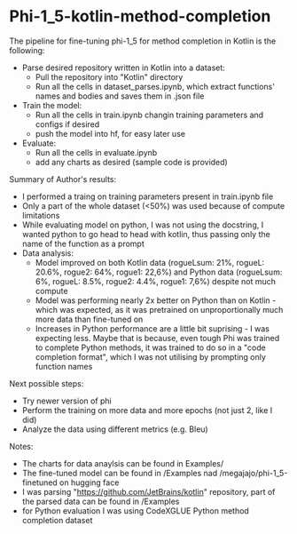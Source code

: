 # Phi-1_5-kotlin-method-completion
The pipeline for fine-tuning phi-1_5 for method completion in Kotlin is the following:
- Parse desired repository written in Kotlin into a dataset:
     -  Pull the repository into "Kotlin" directory
     -  Run all the cells in dataset_parses.ipynb, which extract functions' names and       bodies and saves them in .json file
- Train the model:
     - Run all the cells in train.ipynb changin training parameters and configs if desired
     - push the model into hf, for easy later use
- Evaluate:
     - Run all the cells in evaluate.ipynb
     - add any charts as desired (sample code is provided)
 


Summary of Author's results:
- I performed a traing on training parameters present in train.ipynb file
- Only a part of the whole dataset (<50%) was used because of compute limitations
- While evaluating model on python, I was not using the docstring, I wanted python to go head to head with kotlin, thus passing only the name of the function as a prompt
- Data analysis:
    - Model improved on both Kotlin data (rogueLsum: 21%, rogueL: 20.6%, rogue2: 64%, rogue1: 22,6%) and Python data (rogueLsum: 6%, rogueL: 8.5%, rogue2: 4.4%, rogue1: 7,6%) despite not much compute
    - Model was performing nearly 2x better on Python than on Kotlin - which was expected, as it was pretrained on unproportionally much more data than fine-tuned on
    - Increases in Python performance are a little bit suprising - I was expecting less. Maybe that is because, even tough Phi was trained to complete Python methods, it was trained to do so in a "code completion format", which I was not utilising by prompting only function names


Next possible steps:
 - Try newer version of phi
 - Perform the training on more data and more epochs (not just 2, like I did)
 - Analyze the data using different metrics (e.g. Bleu)


Notes:
- The charts for data anaylsis can be found in Examples/
- The fine-tuned model can be found in /Examples nad /megajajo/phi-1_5-finetuned on hugging face
- I was parsing "https://github.com/JetBrains/kotlin" repository, part of the parsed data can be found in /Examples
- for Python evaluation I was using CodeXGLUE Python method completion dataset
